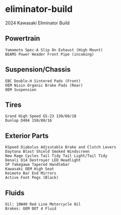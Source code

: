 # eliminator-build
2024 Kawasaki Eliminator Build

## Powertrain
    Yamamoto Spec-A Slip On Exhaust (High Mount)
    BEAMS Power Header Front Pipe (incoming)

## Suspension/Chassis
    EBC Double-H Sintered Pads (Front)
    OEM Nisin Organic Brake Pads (Rear)
    OEM Suspension

## Tires
    Grand High Speed GS-23 130/60/18
    Dunlop D404 150/80/16

## Exterior Parts
    KSpeed Diabolus Adjsutable Brake and Clutch Levers 
    Daytona Blast Shield Smoked Windscreen
    New Rage Cycles Tail Tidy Tail Light/Tail Tidy
    Denali D14 Destroyer LED Headlight
    SP Takegawa Tapered Handlebar
    Kawasaki OEM High Seat
    Keimoto Bar End Mirrors
    Active Foot Pegs (Black)
    
## Fluids
    Oil: 10W40 Red Line Motorcycle Oil
    Brakes: OEM DOT 4 Fluid

